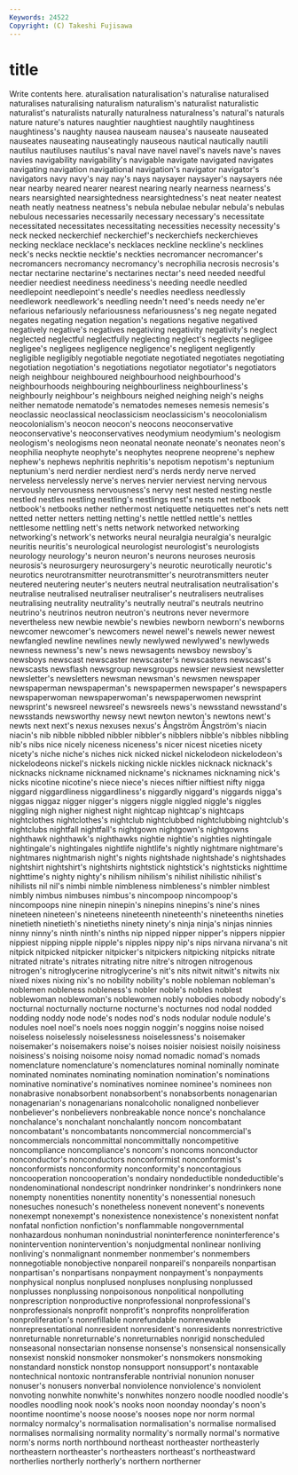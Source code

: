 ```yaml
---
Keywords: 24522 
Copyright: (C) Takeshi Fujisawa
---
```


# title

Write contents here.
aturalisation naturalisation's naturalise naturalised naturalises
naturalising naturalism naturalism's naturalist naturalistic naturalist's naturalists naturally naturalness naturalness's
natural's naturals nature nature's natures naughtier naughtiest naughtily naughtiness naughtiness's
naughty nausea nauseam nausea's nauseate nauseated nauseates nauseating nauseatingly nauseous
nautical nautically nautili nautilus nautiluses nautilus's naval nave navel navel's
navels nave's naves navies navigability navigability's navigable navigate navigated navigates
navigating navigation navigational navigation's navigator navigator's navigators navy navy's nay
nay's nays naysayer naysayer's naysayers née near nearby neared nearer
nearest nearing nearly nearness nearness's nears nearsighted nearsightedness nearsightedness's neat
neater neatest neath neatly neatness neatness's nebula nebulae nebular nebula's
nebulas nebulous necessaries necessarily necessary necessary's necessitate necessitated necessitates necessitating
necessities necessity necessity's neck necked neckerchief neckerchief's neckerchiefs neckerchieves necking
necklace necklace's necklaces neckline neckline's necklines neck's necks necktie necktie's
neckties necromancer necromancer's necromancers necromancy necromancy's necrophilia necrosis necrosis's nectar
nectarine nectarine's nectarines nectar's need needed needful needier neediest neediness
neediness's needing needle needled needlepoint needlepoint's needle's needles needless needlessly
needlework needlework's needling needn't need's needs needy ne'er nefarious nefariously
nefariousness nefariousness's neg negate negated negates negating negation negation's negations
negative negatived negatively negative's negatives negativing negativity negativity's neglect neglected
neglectful neglectfully neglecting neglect's neglects negligee negligee's negligees negligence negligence's
negligent negligently negligible negligibly negotiable negotiate negotiated negotiates negotiating negotiation
negotiation's negotiations negotiator negotiator's negotiators neigh neighbour neighboured neighbourhood neighbourhood's
neighbourhoods neighbouring neighbourliness neighbourliness's neighbourly neighbour's neighbours neighed neighing neigh's
neighs neither nematode nematode's nematodes nemeses nemesis nemesis's neoclassic neoclassical
neoclassicism neoclassicism's neocolonialism neocolonialism's neocon neocon's neocons neoconservative neoconservative's neoconservatives
neodymium neodymium's neologism neologism's neologisms neon neonatal neonate neonate's neonates
neon's neophilia neophyte neophyte's neophytes neoprene neoprene's nephew nephew's nephews
nephritis nephritis's nepotism nepotism's neptunium neptunium's nerd nerdier nerdiest nerd's
nerds nerdy nerve nerved nerveless nervelessly nerve's nerves nervier nerviest
nerving nervous nervously nervousness nervousness's nervy nest nested nesting nestle
nestled nestles nestling nestling's nestlings nest's nests net netbook netbook's
netbooks nether nethermost netiquette netiquettes net's nets nett netted netter
netters netting netting's nettle nettled nettle's nettles nettlesome nettling nett's
netts network networked networking networking's network's networks neural neuralgia neuralgia's
neuralgic neuritis neuritis's neurological neurologist neurologist's neurologists neurology neurology's neuron
neuron's neurons neuroses neurosis neurosis's neurosurgery neurosurgery's neurotic neurotically neurotic's
neurotics neurotransmitter neurotransmitter's neurotransmitters neuter neutered neutering neuter's neuters neutral
neutralisation neutralisation's neutralise neutralised neutraliser neutraliser's neutralisers neutralises neutralising neutrality
neutrality's neutrally neutral's neutrals neutrino neutrino's neutrinos neutron neutron's neutrons
never nevermore nevertheless new newbie newbie's newbies newborn newborn's newborns
newcomer newcomer's newcomers newel newel's newels newer newest newfangled newline
newlines newly newlywed newlywed's newlyweds newness newness's new's news newsagents
newsboy newsboy's newsboys newscast newscaster newscaster's newscasters newscast's newscasts newsflash
newsgroup newsgroups newsier newsiest newsletter newsletter's newsletters newsman newsman's newsmen
newspaper newspaperman newspaperman's newspapermen newspaper's newspapers newspaperwoman newspaperwoman's newspaperwomen newsprint
newsprint's newsreel newsreel's newsreels news's newsstand newsstand's newsstands newsworthy newsy
newt newton newton's newtons newt's newts next next's nexus nexuses
nexus's Ångström Ångström's niacin niacin's nib nibble nibbled nibbler nibbler's
nibblers nibble's nibbles nibbling nib's nibs nice nicely niceness niceness's
nicer nicest niceties nicety nicety's niche niche's niches nick nicked
nickel nickelodeon nickelodeon's nickelodeons nickel's nickels nicking nickle nickles nicknack
nicknack's nicknacks nickname nicknamed nickname's nicknames nicknaming nick's nicks nicotine
nicotine's niece niece's nieces niftier niftiest nifty nigga niggard niggardliness
niggardliness's niggardly niggard's niggards nigga's niggas niggaz nigger nigger's niggers
niggle niggled niggle's niggles niggling nigh nigher nighest night nightcap
nightcap's nightcaps nightclothes nightclothes's nightclub nightclubbed nightclubbing nightclub's nightclubs nightfall
nightfall's nightgown nightgown's nightgowns nighthawk nighthawk's nighthawks nightie nightie's nighties
nightingale nightingale's nightingales nightlife nightlife's nightly nightmare nightmare's nightmares nightmarish
night's nights nightshade nightshade's nightshades nightshirt nightshirt's nightshirts nightstick nightstick's
nightsticks nighttime nighttime's nighty nighty's nihilism nihilism's nihilist nihilistic nihilist's
nihilists nil nil's nimbi nimble nimbleness nimbleness's nimbler nimblest nimbly
nimbus nimbuses nimbus's nincompoop nincompoop's nincompoops nine ninepin ninepin's ninepins
ninepins's nine's nines nineteen nineteen's nineteens nineteenth nineteenth's nineteenths nineties
ninetieth ninetieth's ninetieths ninety ninety's ninja ninja's ninjas ninnies ninny
ninny's ninth ninth's ninths nip nipped nipper nipper's nippers nippier
nippiest nipping nipple nipple's nipples nippy nip's nips nirvana nirvana's
nit nitpick nitpicked nitpicker nitpicker's nitpickers nitpicking nitpicks nitrate nitrated
nitrate's nitrates nitrating nitre nitre's nitrogen nitrogenous nitrogen's nitroglycerine nitroglycerine's
nit's nits nitwit nitwit's nitwits nix nixed nixes nixing nix's
no nobility nobility's noble nobleman nobleman's noblemen nobleness nobleness's nobler
noble's nobles noblest noblewoman noblewoman's noblewomen nobly nobodies nobody nobody's
nocturnal nocturnally nocturne nocturne's nocturnes nod nodal nodded nodding noddy
node node's nodes nod's nods nodular nodule nodule's nodules noel
noel's noels noes noggin noggin's noggins noise noised noiseless noiselessly
noiselessness noiselessness's noisemaker noisemaker's noisemakers noise's noises noisier noisiest noisily
noisiness noisiness's noising noisome noisy nomad nomadic nomad's nomads nomenclature
nomenclature's nomenclatures nominal nominally nominate nominated nominates nominating nomination nomination's
nominations nominative nominative's nominatives nominee nominee's nominees non nonabrasive nonabsorbent
nonabsorbent's nonabsorbents nonagenarian nonagenarian's nonagenarians nonalcoholic nonaligned nonbeliever nonbeliever's nonbelievers
nonbreakable nonce nonce's nonchalance nonchalance's nonchalant nonchalantly noncom noncombatant noncombatant's
noncombatants noncommercial noncommercial's noncommercials noncommittal noncommittally noncompetitive noncompliance noncompliance's noncom's
noncoms nonconductor nonconductor's nonconductors nonconformist nonconformist's nonconformists nonconformity nonconformity's noncontagious
noncooperation noncooperation's nondairy nondeductible nondeductible's nondenominational nondescript nondrinker nondrinker's nondrinkers
none nonempty nonentities nonentity nonentity's nonessential nonesuch nonesuches nonesuch's nonetheless
nonevent nonevent's nonevents nonexempt nonexempt's nonexistence nonexistence's nonexistent nonfat nonfatal
nonfiction nonfiction's nonflammable nongovernmental nonhazardous nonhuman nonindustrial noninterference noninterference's nonintervention
nonintervention's nonjudgmental nonlinear nonliving nonliving's nonmalignant nonmember nonmember's nonmembers nonnegotiable
nonobjective nonpareil nonpareil's nonpareils nonpartisan nonpartisan's nonpartisans nonpayment nonpayment's nonpayments
nonphysical nonplus nonplused nonpluses nonplusing nonplussed nonplusses nonplussing nonpoisonous nonpolitical
nonpolluting nonprescription nonproductive nonprofessional nonprofessional's nonprofessionals nonprofit nonprofit's nonprofits nonproliferation
nonproliferation's nonrefillable nonrefundable nonrenewable nonrepresentational nonresident nonresident's nonresidents nonrestrictive nonreturnable
nonreturnable's nonreturnables nonrigid nonscheduled nonseasonal nonsectarian nonsense nonsense's nonsensical nonsensically
nonsexist nonskid nonsmoker nonsmoker's nonsmokers nonsmoking nonstandard nonstick nonstop nonsupport
nonsupport's nontaxable nontechnical nontoxic nontransferable nontrivial nonunion nonuser nonuser's nonusers
nonverbal nonviolence nonviolence's nonviolent nonvoting nonwhite nonwhite's nonwhites nonzero noodle
noodled noodle's noodles noodling nook nook's nooks noon noonday noonday's
noon's noontime noontime's noose noose's nooses nope nor norm normal
normalcy normalcy's normalisation normalisation's normalise normalised normalises normalising normality normality's
normally normal's normative norm's norms north northbound northeast northeaster northeasterly
northeastern northeaster's northeasters northeast's northeastward northerlies northerly northerly's northern northerner
